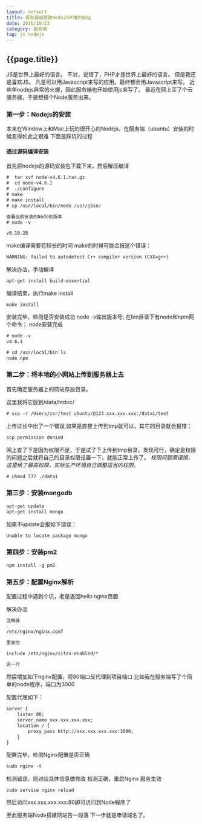 ```yaml
---
layout: default
title: 服务器端搭建NodeJS环境的网站
date: 2016/10/23
category: 服务端
tag: js nodejs
---
```


## {{page.title}}

JS是世界上最好的语言。
不对，说错了，PHP才是世界上最好的语言。
但是我还是喜欢JS。
凡是可以用Javascript来写的应用，最终都会用Javascript来写。
近些年nodejs异常的火爆，因此服务端也开始使用js来写了。
最近在网上买了个云服务器，于是想搭个Node服务出来。

### 第一步：Nodejs的安装

本来在Window上和Mac上玩的很开心的Nodejs，在服务端（ubuntu）安装的时候变得如此之艰难
下面是踩坑的过程

#### 通过源码编译安装

首先将nodejs的源码安装包下载下来，然后解压编译

``` html
#  tar xvf node-v4.6.1.tar.gz 
#  cd node-v4.6.1 
#  ./configure 
# make 
# make install 
# cp /usr/local/bin/node /usr/sbin/ 

查看当前安装的Node的版本 
# node -v 

v0.10.28
```
make编译需要花较长的时间
make的时候可能会报这个错误：
``` html
WARNING: failed to autodetect C++ compiler version (CXX=g++)
```

解决办法，手动编译
``` html
apt-get install build-essential
```

编译结束，执行make install
``` shell
make install
```

安装完毕，检测是否安装成功
node -v输出版本号; 
在bin目录下有node和npm两个命令；
node安装完成
``` html
# node -v
v4.6.1

# cd /usr/local/bin ls
node npm
```

### 第二步：将本地的小网站上传到服务器上去

首先确定服务器上的网站存放目录。

这里我将它放到/data/htdoc/

``` html
# scp -r /Users/zsr/test ubuntu/@123.xxx.xxx.xxx:/data1/test
```
上传过长中出了一个错误,如果是直接上传到tmp就可以，其它的目录就会报错：

``` html
scp permission denied
```

网上查了下是因为权限不足，于是试了下上传到tmp目录，发现可行，确定是权限的问题之后就将自己的目录权限设置一下，就能正常上传了。
*权限问题需谨慎，这里给了最高权限，实际生产环境自己调整适当的权限。*

``` html
# chmod 777 ./data1
```

### 第三步：安装mongodb

``` html
apt-get update
apt-get install mongo
```

如果不update会报如下错误：
``` html
Unable to locate package mongo
```

### 第四步：安装pm2

``` html
npm install -g pm2
```

### 第五步：配置Nginx解析

配置过程中遇到个坑，老是返回hello nginx页面

解决办法
``` html
注释掉

/etc/nginx/nginx.conf 

里面的 

include /etc/nginx/sites-enabled/* 

这一行
```

然后增加如下nginx配置，将80端口反代理到项目端口
比如我在服务端写了个简单的node程序，端口为3000

配置代理如下：

``` html
server {
    listen 80;
    server_name xxx.xxx.xxx.xxx;
    location / {
        proxy_pass http://xxx.xxx.xxx.xxx:3000;
    }
}
```

配置完毕，检测Nginx配置是否正确

``` html
sudo nginx -t
```

检测错误，则对应具体信息做修改
检测正确，重启Nginx 服务生效

``` shell
sudo service nginx reload
```

然后访问xxx.xxx.xxx.xxx:80即可访问到Node程序了

至此服务端Node搭建网站告一段落
下一步就是申请域名了。








